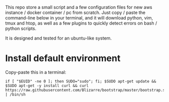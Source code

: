 This repo store a small script and a few configuration files for new aws instance / docker container / pc from scratch. Just copy / paste the command-line below in your terminal, and it will download python, vim, tmux and htop, as well as a few plugins to quickly detect errors on bash / python scripts.

It is designed and tested for an ubuntu-like system.

# Install default environment

Copy-paste this in a terminal:

```
if [ "$EUID" -ne 0 ]; then SUDO="sudo"; fi; $SUDO apt-get update && $SUDO apt-get -y install curl && curl https://raw.githubusercontent.com/Blizarre/bootstrap/master/bootstrap.sh | /bin/sh
```
